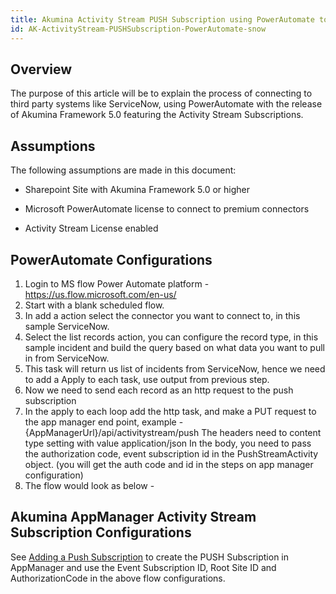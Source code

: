 ```yaml
---
title: Akumina Activity Stream PUSH Subscription using PowerAutomate to connect to ServiceNow
id: AK-ActivityStream-PUSHSubscription-PowerAutomate-snow
---
```



## Overview

The purpose of this article will be to explain the process of connecting to third party systems like ServiceNow, using PowerAutomate with the release of Akumina Framework 5.0 featuring the Activity Stream Subscriptions.

## Assumptions

The following assumptions are made in this document:

* Sharepoint Site with Akumina Framework 5.0 or higher

* Microsoft PowerAutomate license to connect to premium connectors

* Activity Stream License enabled

## PowerAutomate Configurations

1.	Login to MS flow Power Automate platform - https://us.flow.microsoft.com/en-us/
2.	Start with a blank scheduled flow.
3.	In add a action select the connector you want to connect to, in this sample ServiceNow.
4.	Select the list records action, you can configure the record type, in this sample incident and build the query based on what data you want to pull in from ServiceNow.
5.	This task will return us list of incidents from ServiceNow, hence we need to add a Apply to each task, use output from previous step.
6.	Now we need to send each record as an http request to the push subscription
7.	In the apply to each loop add the http task, and make a PUT request to the app manager end point, example - {AppManagerUrl}/api/activitystream/push 
The headers need to content type setting with value application/json
In the body, you need to pass the authorization code, event subscription id in the PushStreamActivity object. (you will get the auth code and id in the steps on app manager configuration)
8.	The flow would look as below - 



## Akumina AppManager Activity Stream Subscription Configurations

See [Adding a Push Subscription](https://community.akumina.com/knowledge-base/working-with-activity-stream-manager-management-app-release-5-0-and-above/) to create the PUSH Subscription in AppManager and use the Event Subscription ID, Root Site ID and AuthorizationCode in the above flow configurations.